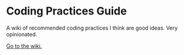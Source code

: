 # Coding Practices Guide

A wiki of recommended coding practices I think are good ideas. Very opinionated.

[Go to the wiki.](https://github.com/stephenkoo/coding-practices-guide/wiki)
